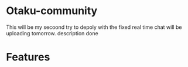# Otaku-community
This will be my secoond try to depoly with the fixed real time chat will be uploading tomorrow.
description done
# Features


